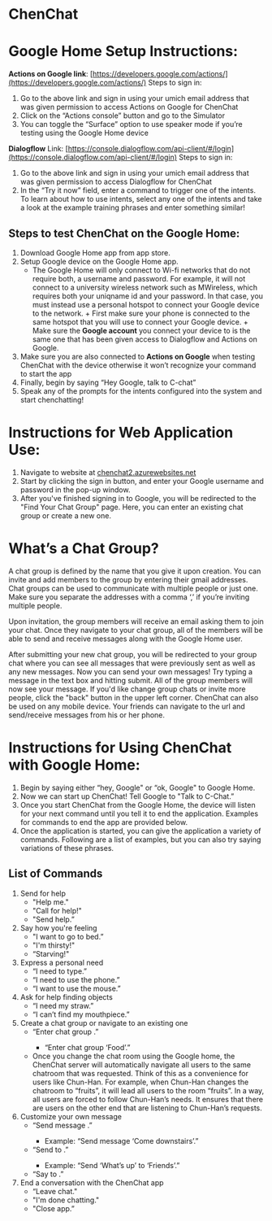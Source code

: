 # ChenChat

# Google Home Setup Instructions:

**Actions on Google link**: [https://developers.google.com/actions/](https://developers.google.com/actions/)
Steps to sign in:
1. Go to the above link and sign in using your umich email address that was given permission to access Actions on Google for ChenChat
2. Click on the “Actions console” button and go to the Simulator
3. You can toggle the “Surface” option to use speaker mode if you’re testing using the Google Home device

**Dialogflow** Link: [https://console.dialogflow.com/api-client/#/login](https://console.dialogflow.com/api-client/#/login)
Steps to sign in:
1. Go to the above link and sign in using your umich email address that was given permission to access Dialogflow for ChenChat
2. In the “Try it now” field, enter a command to trigger one of the intents. To learn about how to use intents, select any one of the intents and take a look at the example training phrases and enter something similar!

## Steps to test ChenChat on the Google Home:
1. Download Google Home app from app store.
2. Setup Google device on the Google Home app.
    * The Google Home will only connect to Wi-fi networks that do not require both, a username and password.  For example, it will not connect to a university wireless network such as MWireless, which requires both your uniqname id and your password. In that case, you must instead use a personal hotspot to connect your Google device to the network.
			+ First make sure your phone is connected to the same hotspot that you will use to connect your Google device.
			+ Make sure the **Google account** you connect your device to is the same one that has been given access to Dialogflow and Actions on Google.
3. Make sure you are also connected to **Actions on Google** when testing ChenChat with the device otherwise it won’t recognize your command to start the app
4. Finally, begin by saying “Hey Google, talk to C-chat”
5. Speak any of the prompts for the intents configured into the system and start chenchatting!

# Instructions for Web Application Use:
1. Navigate to website at [chenchat2.azurewebsites.net](chenchat2.azurewebsites.net)
2. Start by clicking the sign in button, and enter your Google username and password in the pop-up window.
3. After you've finished signing in to Google, you will be redirected to the "Find Your Chat Group" page. Here, you can enter an existing chat group or create a new one.  

# What’s a Chat Group?
A chat group is defined by the name that you give it upon creation.  You can invite and add members to the group by entering their gmail addresses.  Chat groups can be used to communicate with multiple people or just one.  Make sure you separate the addresses with a comma ‘,’ if you’re inviting multiple people.  

Upon invitation, the group members will receive an email asking them to join your chat.  Once they navigate to your chat group, all of the members will be able to send and receive messages along with the Google Home user.  

After submitting your new chat group, you will be redirected to your group chat where you can see all messages that were previously sent as well as any new messages.  Now you can send your own messages! Try typing a message in the text box and hitting submit.  All of the group members will now see your message.  If you'd like change group chats or invite more people, click the "back" button in the upper left corner.
ChenChat can also be used on any mobile device.  Your friends can navigate to the url and send/receive messages from his or her phone.

# Instructions for Using ChenChat with Google Home:
1. Begin by saying either “hey, Google" or “ok, Google" to Google Home.
2. Now we can start up ChenChat!  Tell Google to "Talk to C-Chat.”
3. Once you start ChenChat from the Google Home, the device will listen for your next command until you tell it to end the application.  Examples for commands to end the app are provided below.
4. Once the application is started, you can give the application a variety of commands.  Following are a list of examples, but you can also try saying variations of these phrases.

## List of Commands
1. Send for help
	* "Help me."
	* "Call for help!"
	* "Send help.”
2. Say how you're feeling
 	* "I want to go to bed.”
 	* "I'm thirsty!"
 	* “Starving!"
3. Express a personal need
 	* “I need to type.”
 	* “I need to use the phone.”
 	* “I want to use the mouse.”
4. Ask for help finding objects
 	* “I need my straw.”
 	* “I can’t find my mouthpiece.”
5. Create a chat group or navigate to an existing one
 	* “Enter chat group <chat group name>.”
 	    - “Enter chat group ‘Food’.”
	* Once you change the chat room using the Google home, the ChenChat server will automatically navigate all users to the same chatroom that was requested. Think of this as a convenience for users like Chun-Han. For example, when Chun-Han changes the chatroom to “fruits”, it will lead all users to the room “fruits”. In a way, all users are forced to follow Chun-Han’s needs. It ensures that there are users on the other end that are listening to Chun-Han’s requests.
6. Customize your own message
 	* “Send message <custom message>.”
 	    - Example: “Send message ‘Come downstairs’.”
 	* “Send <custom message> to <chat room name>.”
 	    - Example: “Send ‘What’s up’ to ‘Friends’.”
 	* “Say <custom message> to <chat room name>.”
7. End a conversation with the ChenChat app
 	* “Leave chat."
 	* "I'm done chatting."
 	* "Close app.”
